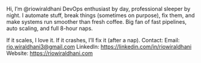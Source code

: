Hi, I’m @riowiraldhani
DevOps enthusiast by day, professional sleeper by night.
I automate stuff, break things (sometimes on purpose), fix them, and make systems run smoother than fresh coffee.
Big fan of fast pipelines, auto scaling, and full 8-hour naps.

If it scales, I love it. If it crashes, I’ll fix it (after a nap).
Contact:
Email: rio.wiraldhani3@gmail.com
LinkedIn: https://linkedin.com/in/riowiraldhani
Website: https://riowiraldhani.com